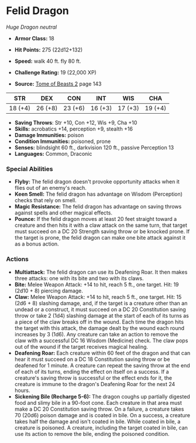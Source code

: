 # Felid Dragon

*Huge* *Dragon* *neutral*

- **Armor Class:** 18
- **Hit Points:** 275 (22d12+132)
- **Speed:** walk 40 ft. fly 80 ft.

- **Challenge Rating:** 19 (22,000 XP)
- **Source:** [Tome of Beasts 2](https://koboldpress.com/kpstore/product/tome-of-beasts-2-for-5th-edition) page 143

| STR | DEX | CON | INT | WIS | CHA |
| --- | --- | --- | --- | --- | --- |
| 18 (+4) | 26 (+8) | 23 (+6) | 16 (+3) | 17 (+3) | 19 (+4) |

- **Saving Throws**: Str +10, Con +12, Wis +9, Cha +10
- **Skills:** acrobatics +14, perception +9, stealth +16
- **Damage Immunities:** poison
- **Condition Immunities:** poisoned, prone
- **Senses:** blindsight 60 ft., darkvision 120 ft., passive Perception 13
- **Languages:** Common, Draconic

### Special Abilities

- **Flyby:** The felid dragon doesn't provoke opportunity attacks when it flies out of an enemy's reach.
- **Keen Smell:** The felid dragon has advantage on Wisdom (Perception) checks that rely on smell.
- **Magic Resistance:** The felid dragon has advantage on saving throws against spells and other magical effects.
- **Pounce:** If the felid dragon moves at least 20 feet straight toward a creature and then hits it with a claw attack on the same turn, that target must succeed on a DC 20 Strength saving throw or be knocked prone. If the target is prone, the felid dragon can make one bite attack against it as a bonus action.

### Actions

- **Multiattack:** The felid dragon can use its Deafening Roar. It then makes three attacks: one with its bite and two with its claws.
- **Bite:** Melee Weapon Attack: +14 to hit, reach 5 ft., one target. Hit: 19 (2d10 + 8) piercing damage.
- **Claw:** Melee Weapon Attack: +14 to hit, reach 5 ft., one target. Hit: 15 (2d6 + 8) slashing damage, and, if the target is a creature other than an undead or a construct, it must succeed on a DC 20 Constitution saving throw or take 2 (1d4) slashing damage at the start of each of its turns as a piece of the claw breaks off in the wound. Each time the dragon hits the target with this attack, the damage dealt by the wound each round increases by 3 (1d6). Any creature can take an action to remove the claw with a successful DC 16 Wisdom (Medicine) check. The claw pops out of the wound if the target receives magical healing.
- **Deafening Roar:** Each creature within 60 feet of the dragon and that can hear it must succeed on a DC 18 Constitution saving throw or be deafened for 1 minute. A creature can repeat the saving throw at the end of each of its turns, ending the effect on itself on a success. If a creature's saving throw is successful or the effect ends for it, the creature is immune to the dragon's Deafening Roar for the next 24 hours.
- **Sickening Bile (Recharge 5-6):** The dragon coughs up partially digested food and slimy bile in a 90-foot cone. Each creature in that area must make a DC 20 Constitution saving throw. On a failure, a creature takes 70 (20d6) poison damage and is coated in bile. On a success, a creature takes half the damage and isn't coated in bile. While coated in bile, a creature is poisoned. A creature, including the target coated in bile, can use its action to remove the bile, ending the poisoned condition.



